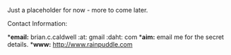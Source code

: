 

Just a placeholder for now - more to come later.

Contact Information:

***email:** brian.c.caldwell :at: gmail :daht: com
***aim:** email me for the secret details.
***www:** http://www.rainpuddle.com